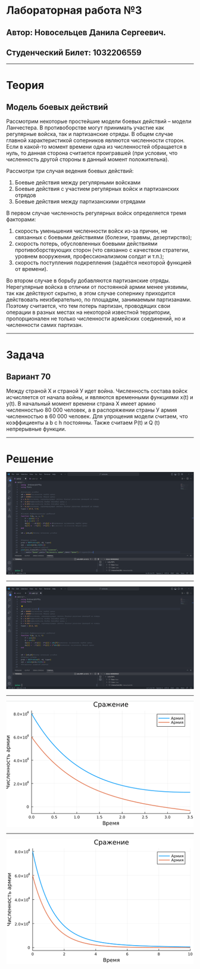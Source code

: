 # Лабораторная работа №3
## Автор: Новосельцев Данила Сергеевич.

## Студенческий Билет: 1032206559

---

# Теория

## Модель боевых действий

Рассмотрим некоторые простейшие модели боевых действий – модели
Ланчестера. В противоборстве могут принимать участие как регулярные войска,
так и партизанские отряды. В общем случае главной характеристикой соперников
являются численности сторон. Если в какой-то момент времени одна из
численностей обращается в нуль, то данная сторона считается проигравшей (при
условии, что численность другой стороны в данный момент положительна).

Рассмотри три случая ведения боевых действий:
1. Боевые действия между регулярными войсками
2. Боевые действия с участием регулярных войск и партизанских
отрядов
3. Боевые действия между партизанскими отрядами

В первом случае численность регулярных войск определяется тремя
факторами:
1. скорость уменьшения численности войск из-за причин, не связанных с
боевыми действиями (болезни, травмы, дезертирство);
2.  скорость потерь, обусловленных боевыми действиями
противоборствующих сторон (что связанно с качеством стратегии,
уровнем вооружения, профессионализмом солдат и т.п.);
3.  скорость поступления подкрепления (задаётся некоторой функцией от
времени).


Во втором случае в борьбу добавляются партизанские отряды. Нерегулярные
войска в отличии от постоянной армии менее уязвимы, так как действуют скрытно,
в этом случае сопернику приходится действовать неизбирательно, по площадям,
занимаемым партизанами. Поэтому считается, что тем потерь партизан,
проводящих свои операции в разных местах на некоторой известной территории,
пропорционален не только численности армейских соединений, но и численности
самих партизан.


---

# Задача

## Вариант 70

Между страной Х и страной У идет война. Численность состава войск
исчисляется от начала войны, и являются временными функциями
x(t)
и
y(t). В
начальный момент времени страна Х имеет армию численностью 80 000 человек, а
в распоряжении страны У армия численностью в 60 000 человек. Для упрощения
модели считаем, что коэффициенты
a b c h
постоянны. Также считаем
P(t)
и
Q (t)
непрерывные функции.


---

# Решение

![Первый пункт](Pictures\1.png)

---

![Второй пункт](Pictures\2.png)

---

![График первого пункта](Pictures\3.png)

---

![График второго пункта](Pictures\4.png)

